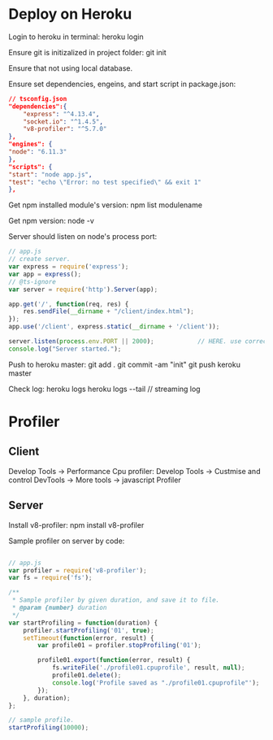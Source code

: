 # Deploy on Heroku
Login to heroku in terminal:
heroku login

Ensure git is initizalized in project folder:
git init

Ensure that not using local database.

Ensure set dependencies, engeins, and start script in package.json:
```json
// tsconfig.json
"dependencies":{
    "express": "^4.13.4",
    "socket.io": "^1.4.5",
    "v8-profiler": "^5.7.0"
},
"engines": {
"node": "6.11.3"
},
"scripts": {
"start": "node app.js",
"test": "echo \"Error: no test specified\" && exit 1"
},
```

Get npm installed module's version:
npm list modulename

Get npm version:
node -v

Server should listen on node's process port:

```js
// app.js
// create server.
var express = require('express');
var app = express();
// @ts-ignore
var server = require('http').Server(app);

app.get('/', function(req, res) {
    res.sendFile(__dirname + "/client/index.html");
});
app.use('/client', express.static(__dirname + '/client'));

server.listen(process.env.PORT || 2000);            // HERE. use correct port depending on nodejs running environment, or using custmised prot.
console.log("Server started.");
```

Push to heroku master:
git add .
git commit -am "init"
git push keroku master

Check log:
heroku logs
heroku logs --tail  // streaming log

# Profiler
## Client
Develop Tools -> Performance
Cpu profiler: Develop Tools -> Custmise and control DevTools -> More tools -> javascript Profiler
## Server
Install v8-profiler:
npm install v8-profiler

Sample profiler on server by code:
```js

// app.js
var profiler = require('v8-profiler');
var fs = require('fs');

/**
 * Sample profiler by given duration, and save it to file.
 * @param {number} duration 
 */
var startProfiling = function(duration) {
    profiler.startProfiling('01', true);
    setTimeout(function(error, result) {
        var profile01 = profiler.stopProfiling('01');

        profile01.export(function(error, result) {
            fs.writeFile('./profile01.cpuprofile', result, null);
            profile01.delete();
            console.log('Profile saved as "./profile01.cpuprofile"');
        });
    }, duration);
};

// sample profile.
startProfiling(10000);
```